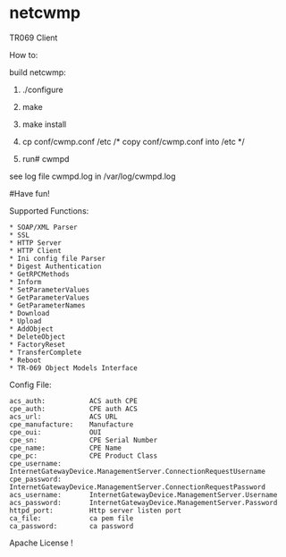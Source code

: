 netcwmp
=======

TR069 Client


How to:

build netcwmp:

1) ./configure

2) make

3) make install

4) cp conf/cwmp.conf /etc        /*   copy conf/cwmp.conf into /etc   */

5) run# cwmpd


see log file cwmpd.log in /var/log/cwmpd.log



#Have fun!

Supported Functions:

    * SOAP/XML Parser 
    * SSL 
    * HTTP Server 
    * HTTP Client 
    * Ini config file Parser 
    * Digest Authentication 
    * GetRPCMethods 
    * Inform 
    * SetParameterValues 
    * GetParameterValues 
    * GetParameterNames
    * Download 
    * Upload 
    * AddObject
    * DeleteObject
    * FactoryReset
    * TransferComplete
    * Reboot 
    * TR-069 Object Models Interface 


Config File:

	acs_auth:           ACS auth CPE
	cpe_auth:           CPE auth ACS
	acs_url:            ACS URL
	cpe_manufacture:    Manufacture
	cpe_oui:            OUI
	cpe_sn:             CPE Serial Number
	cpe_name:           CPE Name
	cpe_pc:             CPE Product Class
	cpe_username:       InternetGatewayDevice.ManagementServer.ConnectionRequestUsername
	cpe_password:       InternetGatewayDevice.ManagementServer.ConnectionRequestPassword
	acs_username:       InternetGatewayDevice.ManagementServer.Username
	acs_password:       InternetGatewayDevice.ManagementServer.Password
	httpd_port:         Http server listen port
	ca_file:            ca pem file
	ca_password:        ca password



Apache License !


